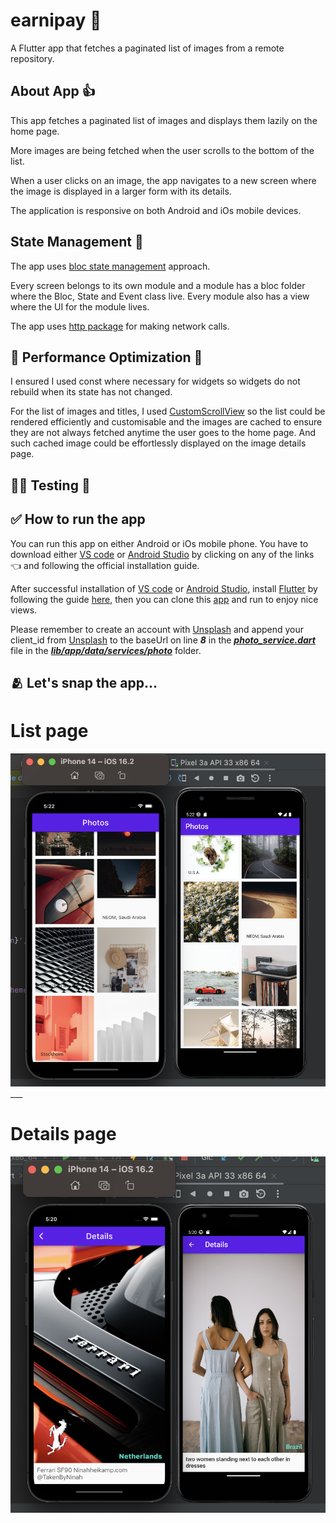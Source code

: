 # earnipay :gift_heart:

A  Flutter app that fetches a paginated list of images from a remote repository.


## About App :+1:

This app fetches a paginated list of images and displays them lazily on the home page.

More images are being fetched when the user scrolls to the bottom of the list.

When a user clicks on an image, the app navigates to a new screen where the image is displayed in a larger form with its details.

The application is responsive on both Android and iOs mobile devices.



## State Management :star_struck:

The app uses [bloc state management](https://pub.dev/packages/flutter_bloc) approach.

Every screen belongs to its own module and a module has a bloc folder where the Bloc, State and Event class live.
Every module also has a view where the UI for the module lives.

The app uses [http package](https://pub.dev/packages/http) for making network calls.

## :muscle: Performance Optimization :muscle:

I ensured I used const where necessary for widgets so widgets do not rebuild when its state has not changed.

For the list of images and titles, I used [CustomScrollView](https://api.flutter.dev/flutter/widgets/CustomScrollView-class.html) so the list could be rendered efficiently and customisable and the images are cached to ensure they are not always fetched anytime the user goes to the home page. And such cached image could be effortlessly displayed on the image details page.
 ## :surfing_man: Testing :horse_racing:

## :white_check_mark: How to run the app 
You can run this app on either Android or iOs mobile phone.
You have to download either [VS code](https://code.visualstudio.com/download) or [Android Studio](https://developer.android.com/studio?gclid=CjwKCAjwvpCkBhB4EiwAujULMuW99G8v2aZbcrnfO4QFAiS7IIBnn3_dHMPOa0fSoroNEaxl-x2SmRoC-HwQAvD_BwE&gclsrc=aw.ds) by clicking on any of the links :point_left:  and following the official installation guide. 

After successful installation of [VS code](https://code.visualstudio.com/download) or [Android Studio](https://developer.android.com/studio?gclid=CjwKCAjwvpCkBhB4EiwAujULMuW99G8v2aZbcrnfO4QFAiS7IIBnn3_dHMPOa0fSoroNEaxl-x2SmRoC-HwQAvD_BwE&gclsrc=aw.ds),  install [Flutter](https://docs.flutter.dev/get-started/editor?tab=vscode) by following the guide [here](https://docs.flutter.dev/get-started/editor?tab=vscode), then you can clone this [app](https://github.com/ernestkoko/earnipay) and run to enjoy nice views.

Please remember to create an account with [Unsplash](https://unsplash.com/documentation#registering-your-application) and append your client_id from [Unsplash](https://unsplash.com/documentation#registering-your-application) to the baseUrl on line ***8*** in the [***photo_service.dart***](https://github.com/ernestkoko/earnipay/blob/main/lib/app/data/services/photo/photo_service.dart) file in the [***lib/app/data/services/photo***](https://github.com/ernestkoko/earnipay/tree/main/lib/app/data/services/photo) folder.

## :people_hugging: Let's snap the app...

# List page
![alt image1](image1.png)___

# Details page
![alt image2](image2.png)